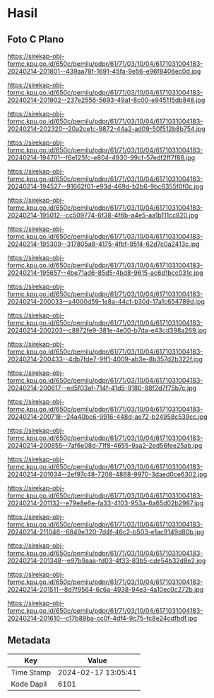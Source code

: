 # Hasil

## Foto C Plano

https://sirekap-obj-formc.kpu.go.id/650c/pemilu/pdpr/61/71/03/10/04/6171031004183-20240214-201801--439aa78f-1691-45fa-9e56-e96f8406ec0d.jpg

https://sirekap-obj-formc.kpu.go.id/650c/pemilu/pdpr/61/71/03/10/04/6171031004183-20240214-201902--237e2556-5693-49a1-8c00-e945115db848.jpg

https://sirekap-obj-formc.kpu.go.id/650c/pemilu/pdpr/61/71/03/10/04/6171031004183-20240214-202320--20a2ce1c-9872-44a2-ad09-50f512b8b754.jpg

https://sirekap-obj-formc.kpu.go.id/650c/pemilu/pdpr/61/71/03/10/04/6171031004183-20240214-194701--f6e125fc-e804-4930-99cf-57edf2ff7f86.jpg

https://sirekap-obj-formc.kpu.go.id/650c/pemilu/pdpr/61/71/03/10/04/6171031004183-20240214-194527--91662f01-e93d-469d-b2b6-9bc6355f0f0c.jpg

https://sirekap-obj-formc.kpu.go.id/650c/pemilu/pdpr/61/71/03/10/04/6171031004183-20240214-195012--cc509774-6f38-4f6b-a4e5-aa1b111cc820.jpg

https://sirekap-obj-formc.kpu.go.id/650c/pemilu/pdpr/61/71/03/10/04/6171031004183-20240214-195309--317805a8-4175-4fbf-95f4-62d7c0a2413c.jpg

https://sirekap-obj-formc.kpu.go.id/650c/pemilu/pdpr/61/71/03/10/04/6171031004183-20240214-195657--4be71ad6-85d5-4bd8-9615-ac6d1bcc031c.jpg

https://sirekap-obj-formc.kpu.go.id/650c/pemilu/pdpr/61/71/03/10/04/6171031004183-20240214-200033--a4000d59-1e8a-44cf-b30d-17a1c654789d.jpg

https://sirekap-obj-formc.kpu.go.id/650c/pemilu/pdpr/61/71/03/10/04/6171031004183-20240214-200203--c8972fe9-381e-4e00-b7da-e43cd398a269.jpg

https://sirekap-obj-formc.kpu.go.id/650c/pemilu/pdpr/61/71/03/10/04/6171031004183-20240214-200433--4db7fde7-9ff1-4009-ab3e-8b357d2b322f.jpg

https://sirekap-obj-formc.kpu.go.id/650c/pemilu/pdpr/61/71/03/10/04/6171031004183-20240214-200617--ed5f03af-714f-41d5-9180-88f2d7f75b7c.jpg

https://sirekap-obj-formc.kpu.go.id/650c/pemilu/pdpr/61/71/03/10/04/6171031004183-20240214-200718--24a40bc6-9916-448d-ae72-b24958c539cc.jpg

https://sirekap-obj-formc.kpu.go.id/650c/pemilu/pdpr/61/71/03/10/04/6171031004183-20240214-200855--7af6e08d-71f8-4655-9aa2-2ed56fee25ab.jpg

https://sirekap-obj-formc.kpu.go.id/650c/pemilu/pdpr/61/71/03/10/04/6171031004183-20240214-201034--2ef97c48-7208-4868-9970-3daed0ce6302.jpg

https://sirekap-obj-formc.kpu.go.id/650c/pemilu/pdpr/61/71/03/10/04/6171031004183-20240214-201132--e79e8e6e-fa33-4103-953a-6a65d02b2987.jpg

https://sirekap-obj-formc.kpu.go.id/650c/pemilu/pdpr/61/71/03/10/04/6171031004183-20240214-211048--6849e320-7d4f-46c2-b503-e1ac9149d80b.jpg

https://sirekap-obj-formc.kpu.go.id/650c/pemilu/pdpr/61/71/03/10/04/6171031004183-20240214-201348--e97b9aaa-fd03-4f33-83b5-cde54b32d8e2.jpg

https://sirekap-obj-formc.kpu.go.id/650c/pemilu/pdpr/61/71/03/10/04/6171031004183-20240214-201511--8d7f9564-6c6a-4938-94e3-4a10ec0c272b.jpg

https://sirekap-obj-formc.kpu.go.id/650c/pemilu/pdpr/61/71/03/10/04/6171031004183-20240214-201610--c17b89ba-cc0f-4df4-9c75-fc8e24cdfbdf.jpg


## Metadata

| Key        | Value               |
| ---------- | ------------------- |
| Time Stamp | 2024-02-17 13:05:41 |
| Kode Dapil | 6101                |



